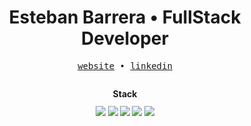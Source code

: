 <div align="center">
  <h1>Esteban Barrera • FullStack Developer</h3> 
  <samp>
    <a href="https://Estebanbss.dev/">website</a> •
    <a href="https://www.linkedin.com/in/estebanbss/">linkedin</a> 
  </samp>
</div>
<br>
<div align="center">
    <h4 style="line-height:0">Stack<h4>
    <img src="https://img.shields.io/badge/Angular-DD0031?style=for-the-badge&logo=angular&logoColor=white">
    <img src="https://img.shields.io/badge/Astro-FF5D01.svg?style=for-the-badge&logo=Astro&logoColor=white">
    <img src="https://img.shields.io/badge/Microsoft_SQL_Server-CC2927?style=for-the-badge&logo=microsoft-sql-server&logoColor=white">
    <img src="https://img.shields.io/badge/firebase-%23039BE5.svg?style=for-the-badge&logo=firebase">
    <img src="https://img.shields.io/badge/Tailwind_CSS-38B2AC?style=for-the-badge&logo=tailwind-css&logoColor=white">
</div>
